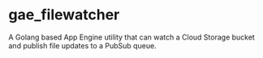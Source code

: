 # gae_filewatcher
A Golang based App Engine utility that can watch a Cloud Storage bucket and publish file updates to a PubSub queue.
